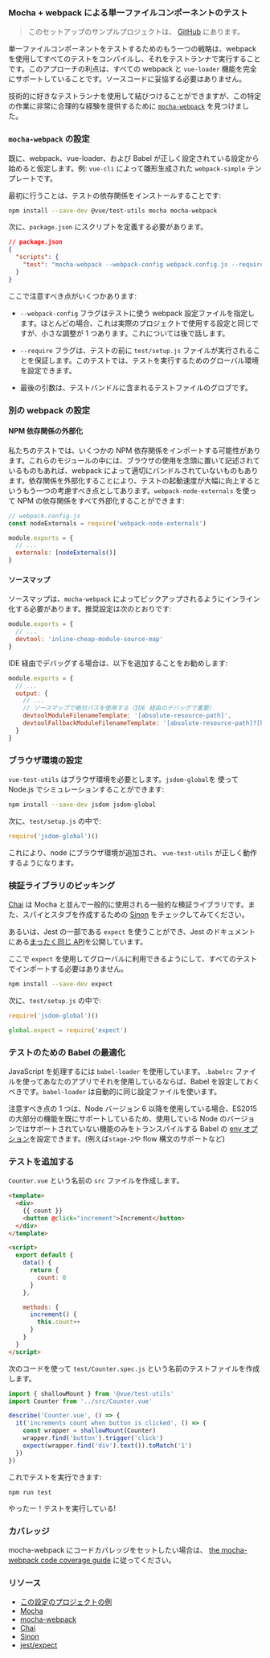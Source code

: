 ### Mocha + webpack による単一ファイルコンポーネントのテスト

> このセットアップのサンプルプロジェクトは、 [GitHub](https://github.com/vuejs/vue-cli/tree/dev/packages/%40vue/cli-plugin-unit-mocha) にあります。

単一ファイルコンポーネントをテストするためのもう一つの戦略は、webpack を使用してすべてのテストをコンパイルし、それをテストランナで実行することです。このアプローチの利点は、すべての webpack と `vue-loader` 機能を完全にサポートしていることです。ソースコードに妥協する必要はありません。

技術的に好きなテストランナを使用して結びつけることができますが、この特定の作業に非常に合理的な経験を提供するために [`mocha-webpack`](https://github.com/zinserjan/mocha-webpack) を見つけました。

### `mocha-webpack` の設定

既に、webpack、vue-loader、および Babel が正しく設定されている設定から始めると仮定します。例: `vue-cli` によって雛形生成された `webpack-simple` テンプレートです。

最初に行うことは、テストの依存関係をインストールすることです:

```bash
npm install --save-dev @vue/test-utils mocha mocha-webpack
```

次に、`package.json` にスクリプトを定義する必要があります。

```json
// package.json
{
  "scripts": {
    "test": "mocha-webpack --webpack-config webpack.config.js --require test/setup.js test/**/*.spec.js"
  }
}
```

ここで注意すべき点がいくつかあります:

- `--webpack-config` フラグはテストに使う webpack 設定ファイルを指定します。ほとんどの場合、これは実際のプロジェクトで使用する設定と同じですが、小さな調整が 1 つあります。これについては後で話します。

- `--require` フラグは、テストの前に `test/setup.js` ファイルが実行されることを保証します。このテストでは、テストを実行するためのグローバル環境を設定できます。

- 最後の引数は、テストバンドルに含まれるテストファイルのグロブです。

### 別の webpack の設定

#### NPM 依存関係の外部化

私たちのテストでは、いくつかの NPM 依存関係をインポートする可能性があります。これらのモジュールの中には、ブラウザの使用を念頭に置いて記述されているものもあれば、webpack によって適切にバンドルされていないものもあります。依存関係を外部化することにより、テストの起動速度が大幅に向上するというもう一つの考慮すべき点としてあります。`webpack-node-externals` を使って NPM の依存関係をすべて外部化することができます:

```js
// webpack.config.js
const nodeExternals = require('webpack-node-externals')

module.exports = {
  // ...
  externals: [nodeExternals()]
}
```

#### ソースマップ

ソースマップは、`mocha-webpack` によってピックアップされるようにインライン化する必要があります。推奨設定は次のとおりです:

```js
module.exports = {
  // ...
  devtool: 'inline-cheap-module-source-map'
}
```

IDE 経由でデバッグする場合は、以下を追加することをお勧めします:

```js
module.exports = {
  // ...
  output: {
    // ...
    // ソースマップで絶対パスを使用する（IDE 経由のデバッグで重要）
    devtoolModuleFilenameTemplate: '[absolute-resource-path]',
    devtoolFallbackModuleFilenameTemplate: '[absolute-resource-path]?[hash]'
  }
}
```

### ブラウザ環境の設定

`vue-test-utils` はブラウザ環境を必要とします。`jsdom-global`を 使って Node.js でシミュレーションすることができます:

```bash
npm install --save-dev jsdom jsdom-global
```

次に、`test/setup.js` の中で:

```js
require('jsdom-global')()
```

これにより、node にブラウザ環境が追加され、 `vue-test-utils` が正しく動作するようになります。

### 検証ライブラリのピッキング

[Chai](http://chaijs.com/) は Mocha と並んで一般的に使用される一般的な検証ライブラリです。また、スパイとスタブを作成するための [Sinon](http://sinonjs.org/) をチェックしてみてください。

あるいは、Jest の一部である `expect` を使うことができ、Jest のドキュメントにある[まったく同じ API](http://facebook.github.io/jest/docs/en/expect.html#content)を公開しています。

ここで `expect` を使用してグローバルに利用できるようにして、すべてのテストでインポートする必要はありません。

```bash
npm install --save-dev expect
```

次に、`test/setup.js` の中で:

```js
require('jsdom-global')()

global.expect = require('expect')
```

### テストのための Babel の最適化

JavaScript を処理するには `babel-loader` を使用しています。`.babelrc` ファイルを使ってあなたのアプリでそれを使用しているならば、Babel を設定しておくべきです。`babel-loader` は自動的に同じ設定ファイルを使います。

注意すべき点の 1 つは、Node バージョン 6 以降を使用している場合、ES2015 の大部分の機能を既にサポートしているため、使用している Node のバージョンではサポートされていない機能のみをトランスパイルする Babel の [env オプション](https://babeljs.io/docs/usage/babelrc/#env-option)を設定できます。(例えば`stage-2`や flow 構文のサポートなど)

### テストを追加する

`Counter.vue` という名前の `src` ファイルを作成します。

```html
<template>
  <div>
    {{ count }}
    <button @click="increment">Increment</button>
  </div>
</template>

<script>
  export default {
    data() {
      return {
        count: 0
      }
    },

    methods: {
      increment() {
        this.count++
      }
    }
  }
</script>
```

次のコードを使って `test/Counter.spec.js` という名前のテストファイルを作成します。

```js
import { shallowMount } from '@vue/test-utils'
import Counter from '../src/Counter.vue'

describe('Counter.vue', () => {
  it('increments count when button is clicked', () => {
    const wrapper = shallowMount(Counter)
    wrapper.find('button').trigger('click')
    expect(wrapper.find('div').text()).toMatch('1')
  })
})
```

これでテストを実行できます:

```
npm run test
```

やったー！テストを実行している!

### カバレッジ

mocha-webpack にコードカバレッジをセットしたい場合は、 [the mocha-webpack code coverage guide](https://github.com/zinserjan/mocha-webpack/blob/master/docs/guides/code-coverage.md) に従ってください。

### リソース

- [この設定のプロジェクトの例](https://github.com/vuejs/vue-cli/tree/dev/packages/%40vue/cli-plugin-unit-mocha)
- [Mocha](https://mochajs.org/)
- [mocha-webpack](http://zinserjan.github.io/mocha-webpack/)
- [Chai](http://chaijs.com/)
- [Sinon](http://sinonjs.org/)
- [jest/expect](http://facebook.github.io/jest/docs/en/expect.html#content)
